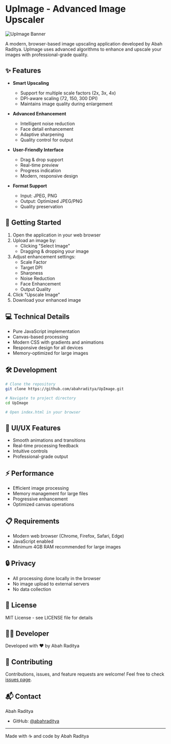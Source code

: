 # UpImage - Advanced Image Upscaler

![UpImage Banner](assets/banner.png)

A modern, browser-based image upscaling application developed by Abah Raditya. UpImage uses advanced algorithms to enhance and upscale your images with professional-grade quality.

## ✨ Features

- **Smart Upscaling**
  - Support for multiple scale factors (2x, 3x, 4x)
  - DPI-aware scaling (72, 150, 300 DPI)
  - Maintains image quality during enlargement

- **Advanced Enhancement**
  - Intelligent noise reduction
  - Face detail enhancement
  - Adaptive sharpening
  - Quality control for output

- **User-Friendly Interface**
  - Drag & drop support
  - Real-time preview
  - Progress indication
  - Modern, responsive design

- **Format Support**
  - Input: JPEG, PNG
  - Output: Optimized JPEG/PNG
  - Quality preservation

## 🚀 Getting Started

1. Open the application in your web browser
2. Upload an image by:
   - Clicking "Select Image"
   - Dragging & dropping your image
3. Adjust enhancement settings:
   - Scale Factor
   - Target DPI
   - Sharpness
   - Noise Reduction
   - Face Enhancement
   - Output Quality
4. Click "Upscale Image"
5. Download your enhanced image

## 💻 Technical Details

- Pure JavaScript implementation
- Canvas-based processing
- Modern CSS with gradients and animations
- Responsive design for all devices
- Memory-optimized for large images

## 🛠️ Development

```bash
# Clone the repository
git clone https://github.com/abahraditya/UpImage.git

# Navigate to project directory
cd UpImage

# Open index.html in your browser
```

## 🎨 UI/UX Features

- Smooth animations and transitions
- Real-time processing feedback
- Intuitive controls
- Professional-grade output

## ⚡ Performance

- Efficient image processing
- Memory management for large files
- Progressive enhancement
- Optimized canvas operations

## 📋 Requirements

- Modern web browser (Chrome, Firefox, Safari, Edge)
- JavaScript enabled
- Minimum 4GB RAM recommended for large images

## 🔒 Privacy

- All processing done locally in the browser
- No image upload to external servers
- No data collection

## 📝 License

MIT License - see LICENSE file for details

## 👨‍💻 Developer

Developed with ❤️ by Abah Raditya

## 🤝 Contributing

Contributions, issues, and feature requests are welcome! Feel free to check [issues page](https://github.com/abahraditya/UpImage/issues).

## 📬 Contact

Abah Raditya
- GitHub: [@abahraditya](https://github.com/abahraditya)

---

Made with ☕ and code by Abah Raditya 